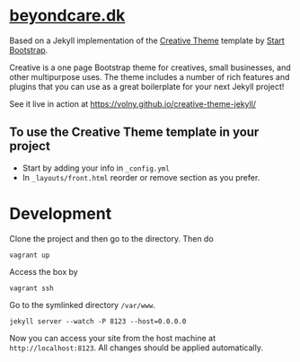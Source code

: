 # [beyondcare.dk](http://beyondcare.dk)

Based on a Jekyll implementation of the [Creative Theme](http://startbootstrap.com/template-overviews/creative/) template by [Start Bootstrap](http://startbootstrap.com).

Creative is a one page Bootstrap theme for creatives, small businesses, and other multipurpose uses.
The theme includes a number of rich features and plugins that you can use as a great boilerplate for your next Jekyll project! 

See it live in action at <https://volny.github.io/creative-theme-jekyll/>

## To use the Creative Theme template in your project

- Start by adding your info in `_config.yml`
- In `_layouts/front.html` reorder or remove section as you prefer.

# Development

Clone the project and then go to the directory. Then do

    vagrant up

Access the box by

    vagrant ssh

Go to the symlinked directory `/var/www`.

    jekyll server --watch -P 8123 --host=0.0.0.0

Now you can access your site from the host machine at `http://localhost:8123`. All changes should be applied automatically.
